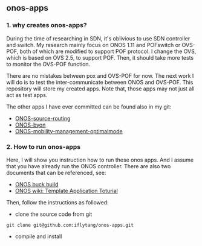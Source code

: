 ## onos-apps

### 1. why creates onos-apps?

During the time of researching in SDN, it's oblivious to use SDN controller and switch. My research mainly focus on ONOS 1.11 
and POFswitch or OVS-POF, both of which are modified to support POF protocol. I change the OVS, which is based on OVS 2.5, to 
support POF. Then, it should take more tests to monitor the OVS-POF function. 

There are no mistakes between pox and OVS-POF for now. The next work I will do is to test the inter-communicate between ONOS 
and OVS-POF. This repository will store my created apps. Note that, those apps may not just all act as test apps.

The other apps I have ever committed can be found also in my git:

- [ONOS-source-routing](https://github.com/iflytang/ONOS-source-routing)
- [ONOS-byon](https://githubcom/iflytang/ONOS-byon)
- [ONOS-mobility-management-optimalmode](https://githubcom/iflytang/ONOS-mobility-management-optimalmode)

### 2. How to run onos-apps

Here, I will show you instruction how to run these onos apps. And I assume that you have already run the ONOS controller. There
are also two documents that can be referenced, see:

- [ONOS buck build]()
- [ONOS wiki: Template Application Toturial]()

Then, follow the instructions as followed:

- clone the source code from git
```
git clone git@github.com:iflytang/onos-apps.git
```

- compile and install


